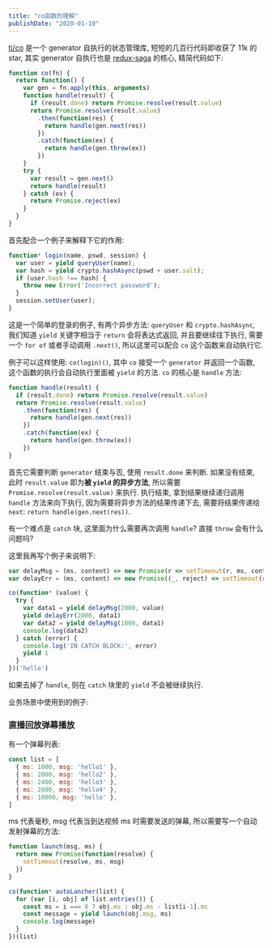 ```yaml
---
title: "co函数的理解"
publishDate: "2020-01-10"
---
```


[tj/co](https://github.com/tj/co) 是一个 generator 自执行的状态管理库, 短短的几百行代码即收获了 11k 的 star, 其实 generator 自执行也是 [redux-saga](https://github.com/redux-saga/redux-saga/) 的核心, 精简代码如下:

```javascript
function co(fn) {
  return function() {
    var gen = fn.apply(this, arguments)
    function handle(result) {
      if (result.done) return Promise.resolve(result.value)
      return Promise.resolve(result.value)
        .then(function(res) {
          return handle(gen.next(res))
        })
        .catch(function(ex) {
          return handle(gen.throw(ex))
        })
    }
    try {
      var result = gen.next()
      return handle(result)
    } catch (ex) {
      return Promise.reject(ex)
    }
  }
}
```

首先配合一个例子来解释下它的作用:

```javascript
function* login(name, pswd, session) {
  var user = yield queryUser(name);
  var hash = yield crypto.hashAsync(pswd + user.salt);
  if (user.hash !== hash) {
    throw new Error('Incorrect password');
  }
  session.setUser(user);
}
```

这是一个简单的登录的例子, 有两个异步方法: `queryUser` 和 `crypto.hashAsync`, 我们知道 `yield` 关键字相当于 `return` 会将表达式返回, 并且要继续往下执行, 需要一个 `for of` 或者手动调用 `.next()`, 所以这里可以配合 `co` 这个函数来自动执行它.

例子可以这样使用: `co(login)()`, 其中 `co` 接受一个 `generator` 并返回一个函数, 这个函数的执行会自动执行里面被 `yield` 的方法. `co` 的核心是 `handle` 方法:

```javascript
function handle(result) {
  if (result.done) return Promise.resolve(result.value)
  return Promise.resolve(result.value)
    .then(function(res) {
      return handle(gen.next(res))
    })
    .catch(function(ex) {
      return handle(gen.throw(ex))
    })
}
```

首先它需要判断 `generator` 结束与否, 使用 `result.done` 来判断. 如果没有结束, 此时 `result.value` 即为**被 `yield` 的异步方法**, 所以需要 `Promise.resolve(result.value)` 来执行. 执行结束, 拿到结果继续递归调用 `handle` 方法来向下执行, 因为需要将异步方法的结果传递下去, 需要将结果传递给 `next`: `return handle(gen.next(res))`.

有一个难点是 `catch` 块, 这里面为什么需要再次调用 `handle`? 直接 `throw` 会有什么问题吗?

这里我再写个例子来说明下:


```javascript
var delayMsg = (ms, content) => new Promise(r => setTimeout(r, ms, content))
var delayErr = (ms, content) => new Promise((_, reject) => setTimeout(reject, ms, new Error(content)))

co(function* (value) {
  try {
    var data1 = yield delayMsg(2000, value)
    yield delayErr(2000, data1)
    var data2 = yield delayMsg(1000, data1)
    console.log(data2)
  } catch (error) {
    console.log('IN CATCH BLOCK:', error)
    yield 1
  }
})('hello')
```

如果去掉了 `handle`, 则在 `catch` 块里的 `yield` 不会被继续执行.


业务场景中使用到的例子:

### 直播回放弹幕播放

有一个弹幕列表:

```javascript
const list = [
  { ms: 1000, msg: 'hello1' },
  { ms: 2000, msg: 'hello2' },
  { ms: 2400, msg: 'hello3' },
  { ms: 2800, msg: 'hello4' },
  { ms: 10000, msg: 'hello' },
]
```

ms 代表毫秒, msg 代表当到达视频 ms 时需要发送的弹幕, 所以需要写一个自动发射弹幕的方法:

```javascript
function launch(msg, ms) {
  return new Promise(function(resolve) {
    setTimeout(resolve, ms, msg)
  })
}

co(function* autoLancher(list) {
  for (var [i, obj] of list.entries()) {
    const ms = i === 0 ? obj.ms : obj.ms - list[i-1].ms
    const message = yield launch(obj.msg, ms)
    console.log(message)
  }
})(list)
```

